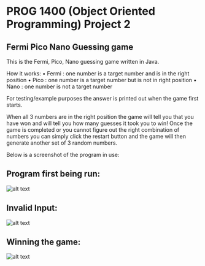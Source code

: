 # PROG 1400 (Object Oriented Programming) Project 2
## Fermi Pico Nano Guessing game

This is the Fermi, Pico, Nano guessing game written in Java.

How it works:
• Fermi : one number is a target number and is in the right position
• Pico : one number is a target number but is not in right position
• Nano : one number is not a target number

For testing/example purposes the answer is printed out when the game first starts.

When all 3 numbers are in the right position the game will tell you that you have won and will tell you how many guesses it took you to win!
Once the game is completed or you cannot figure out the right combination of numbers you can simply click the restart button and the game will
then generate another set of 3 random numbers.


Below is a screenshot of the program in use:

## Program first being run:
![alt text](https://github.com/Trailblazer780/Project2/blob/main/Images/Example1.PNG)

## Invalid Input:
![alt text](https://github.com/Trailblazer780/Project2/blob/main/Images/Example2.PNG)

## Winning the game:
![alt text](https://github.com/Trailblazer780/Project2/blob/main/Images/Example3.PNG)
